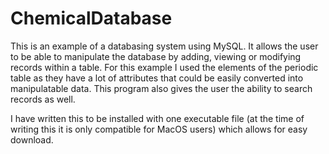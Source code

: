 # ChemicalDatabase

This is an example of a databasing system using MySQL. It allows the user to be able to manipulate the database by adding, viewing or modifying records within a table.
For this example I used the elements of the periodic table as they have a lot of attributes that could be easily converted into manipulatable data.
This program also gives the user the ability to search records as well.

I have written this to be installed with one executable file (at the time of writing this it is only compatible for MacOS users) which allows for easy download.
